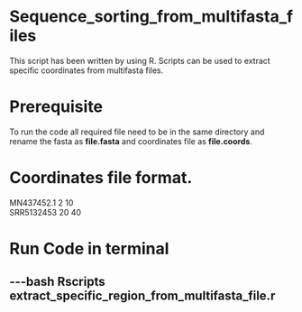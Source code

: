 # Sequence_sorting_from_multifasta_files
This script has been written by using R. Scripts can be used to extract specific coordinates from multifasta files.

# Prerequisite
To run the code all required file need to be in the same directory and rename the fasta as **file.fasta** and coordinates file as **file.coords**. 

# Coordinates file format.

MN437452.1 2 10   
SRR5132453 20 40 

# Run Code in terminal

---bash
Rscripts extract_specific_region_from_multifasta_file.r
---
